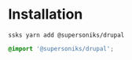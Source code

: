 # Installation
```
ssks yarn add @supersoniks/drupal
```

```scss
@import '@supersoniks/drupal';
```